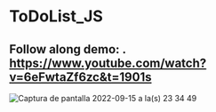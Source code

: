 # ToDoList_JS 
Follow along demo:  . 
https://www.youtube.com/watch?v=6eFwtaZf6zc&t=1901s
---
![Captura de pantalla 2022-09-15 a la(s) 23 34 49](https://user-images.githubusercontent.com/97490682/190545522-7426673e-d263-4c14-9cf0-3c979d27f218.png)
